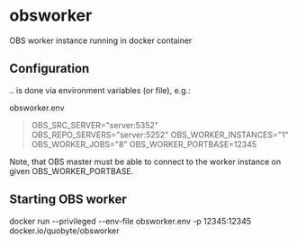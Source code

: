 # obsworker
OBS worker instance running in docker container

## Configuration 
.. is done via environment variables (or file), e.g.:

obsworker.env
> OBS_SRC_SERVER="server:5352"
> OBS_REPO_SERVERS="server:5252"
> OBS_WORKER_INSTANCES="1"
> OBS_WORKER_JOBS="8"
> OBS_WORKER_PORTBASE=12345

Note, that OBS master must be able to connect to the worker instance on given
OBS_WORKER_PORTBASE.

## Starting OBS worker
docker run --privileged --env-file obsworker.env -p 12345:12345 docker.io/quobyte/obsworker
